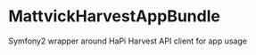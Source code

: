MattvickHarvestAppBundle
========================

Symfony2 wrapper around HaPi Harvest API client for app usage 